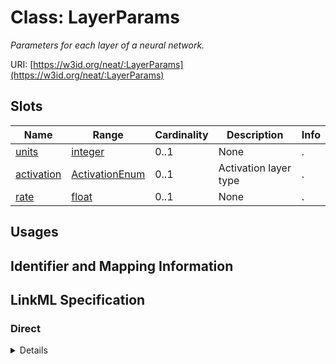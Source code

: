 # Class: LayerParams
_Parameters for each layer of a neural network._





URI: [https://w3id.org/neat/:LayerParams](https://w3id.org/neat/:LayerParams)



<!-- no inheritance hierarchy -->



## Slots

| Name | Range | Cardinality | Description  | Info |
| ---  | --- | --- | --- | --- |
| [units](units.md) | [integer](integer.md) | 0..1 | None  | . |
| [activation](activation.md) | [ActivationEnum](ActivationEnum.md) | 0..1 | Activation layer type  | . |
| [rate](rate.md) | [float](float.md) | 0..1 | None  | . |


## Usages



## Identifier and Mapping Information









## LinkML Specification

<!-- TODO: investigate https://stackoverflow.com/questions/37606292/how-to-create-tabbed-code-blocks-in-mkdocs-or-sphinx -->

### Direct

<details>
```yaml
name: LayerParams
description: Parameters for each layer of a neural network.
from_schema: https://w3id.org/neat
attributes:
  units:
    name: units
    from_schema: https://w3id.org/neat
    range: integer
  activation:
    name: activation
    description: Activation layer type
    from_schema: https://w3id.org/neat
    range: activation_enum
  rate:
    name: rate
    from_schema: https://w3id.org/neat
    range: float

```
</details>

### Induced

<details>
```yaml
name: LayerParams
description: Parameters for each layer of a neural network.
from_schema: https://w3id.org/neat
attributes:
  units:
    name: units
    from_schema: https://w3id.org/neat
    alias: units
    owner: LayerParams
    range: integer
  activation:
    name: activation
    description: Activation layer type
    from_schema: https://w3id.org/neat
    alias: activation
    owner: LayerParams
    range: activation_enum
  rate:
    name: rate
    from_schema: https://w3id.org/neat
    alias: rate
    owner: LayerParams
    range: float

```
</details>